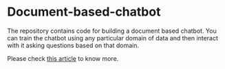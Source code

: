 # Document-based-chatbot

The repository contains code for building a document based chatbot. You can train the chatbot using any particular domain of data and then interact with it asking questions based on that domain. 

Please check [this article](https://www.theaidream.com/post/how-to-build-a-chatbot) to know more.
